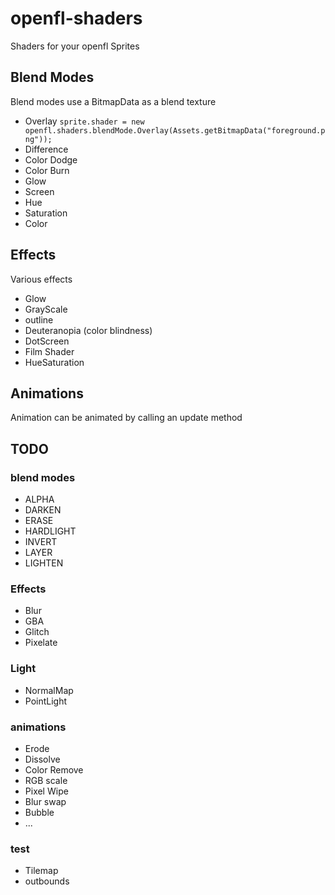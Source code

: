 # openfl-shaders
Shaders for your openfl Sprites

## Blend Modes

Blend modes use a BitmapData as a blend texture

* Overlay `sprite.shader = new openfl.shaders.blendMode.Overlay(Assets.getBitmapData("foreground.png"));`
* Difference
* Color Dodge
* Color Burn
* Glow
* Screen
* Hue
* Saturation
* Color

## Effects

Various effects

* Glow
* GrayScale
* outline
* Deuteranopia (color blindness)
* DotScreen
* Film Shader
* HueSaturation

## Animations

Animation can be animated by calling an update method


## TODO

### blend modes

* ALPHA					
* DARKEN					
* ERASE					
* HARDLIGHT				
* INVERT					
* LAYER					
* LIGHTEN


### Effects

* Blur
* GBA
* Glitch
* Pixelate

### Light

* NormalMap
* PointLight

### animations 

* Erode
* Dissolve
* Color Remove
* RGB scale
* Pixel Wipe
* Blur swap
* Bubble
* ...

### test

* Tilemap
* outbounds

